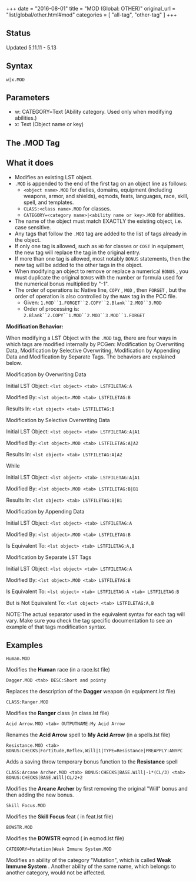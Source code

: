 +++
date = "2016-08-01"
title = "MOD (Global: OTHER)"
original_url = "list/global/other.html#mod"
categories = [ "all-tag", "other-tag" ]
+++

## Status

Updated 5.11.11 - 5.13

## Syntax

`w|x.MOD`

## Parameters

-   w: CATEGORY=Text (Ability category. Used only when
    modifying abilities.)
-   x: Text (Object name or key)



The .MOD Tag
------------

What it does
------------

-   Modifies an existing LST object.
-   `.MOD` is appended to the end of the first tag on an object line as
    follows:
    -   `<object name>.MOD` for dieties, domains, equipment (including
        weapons, armor, and shields), eqmods, feats, languages, race,
        skill, spell, and templates.
    -   `CLASS:<class name>.MOD` for classes.
    -   `CATEGORY=<category name>|<ability name or key>.MOD`
        for abilities.
-   The name of the object must match EXACTLY the existing object, i.e.
    case sensitive.
-   Any tags that follow the `.MOD` tag are added to the list of tags
    already in the object.
-   If only one tag is allowed, such as `HD` for classes or `COST` in
    equipment, the new tag will replace the tag in the original entry.
-   If more than one tag is allowed, most notably `BONUS` statements,
    then the new tag will be added to the other tags in the object.
-   When modifying an object to remove or replace a numerical `BONUS` ,
    you must duplicate the original `BONUS` with the number or formula
    used for the numerical bonus multiplied by "-1".
-   The order of operations is: Native line, `COPY` , `MOD` , then
    `FORGET` , but the order of operation is also controlled by the
    `RANK` tag in the PCC file.
    -   Given: `1.MOD``1.FORGET``2.COPY``2.Blank``2.MOD``3.MOD`
    -   Order of processing is:
        `2.Blank``2.COPY``1.MOD``2.MOD``3.MOD``1.FORGET`

<span id="modificationbehavior"></span> **Modification Behavior:**

When modifying a LST Object with the `.MOD` tag, there are four ways in
which tags are modified internally by PCGen: Modification by Overwriting
Data, Modification by Selective Overwriting, Modification by Appending
Data and Modification by Separate Tags. The behaviors are explained
below.

Modification by Overwriting Data

Initial LST Object: `<lst object> <tab> LSTFILETAG:A`

Modified By: `<lst object>.MOD <tab> LSTFILETAG:B`

Results In: `<lst object> <tab> LSTFILETAG:B`

Modification by Selective Overwriting Data

Initial LST Object: `<lst object> <tab> LSTFILETAG:A|A1`

Modified By: `<lst object>.MOD <tab> LSTFILETAG:A|A2`

Results In: `<lst object> <tab> LSTFILETAG:A|A2`

While

Initial LST Object: `<lst object> <tab> LSTFILETAG:A|A1`

Modified By: `<lst object>.MOD <tab> LSTFILETAG:B|B1`

Results In: `<lst object> <tab> LSTFILETAG:B|B1`

Modification by Appending Data

Initial LST Object: `<lst object> <tab> LSTFILETAG:A`

Modified By: `<lst object>.MOD <tab> LSTFILETAG:B`

Is Equivalent To: `<lst object> <tab> LSTFILETAG:A,B`

Modification by Separate LST Tags

Initial LST Object: `<lst object> <tab> LSTFILETAG:A`

Modified By: `<lst object>.MOD <tab> LSTFILETAG:B`

Is Equivalent To: `<lst object> <tab> LSTFILETAG:A <tab> LSTFILETAG:B`

But is Not Equivalent To: `<lst object> <tab> LSTFILETAG:A,B`

NOTE:The actual separator used in the equivalent syntax for each tag
will vary. Make sure you check the tag specific documentation to see an
example of that tags modification syntax.

Examples
--------

`Human.MOD`

Modifies the **Human** race (in a <span class="lstfile"> race.lst
</span> file)

`Dagger.MOD <tab> DESC:Short and pointy`

Replaces the description of the **Dagger** weapon (in <span
class="lstfile"> equipment.lst </span> file)

`CLASS:Ranger.MOD`

Modifies the **Ranger** class (in <span class="lstfile"> class.lst
</span> file)

`Acid Arrow.MOD <tab> OUTPUTNAME:My Acid Arrow`

Renames the **Acid Arrow** spell to **My Acid Arrow** (in a spells.lst
file)

`Resistance.MOD <tab> BONUS:CHECKS|Fortitude,Reflex,Will|1|TYPE=Resistance|PREAPPLY:ANYPC`

Adds a saving throw temporary bonus function to the **Resistance** spell

`CLASS:Arcane Archer.MOD <tab> BONUS:CHECKS|BASE.Will|-1*(CL/3) <tab> BONUS:CHECKS|BASE.Will|CL/2+2`

Modifies the **Arcane Archer** by first removing the original "Will"
bonus and then adding the new bonus.

`Skill Focus.MOD`

Modifies the **Skill Focus** feat ( <span class="lstfile"> in feat.lst
</span> file)

`BOWSTR.MOD`

Modifies the **BOWSTR** eqmod ( <span class="lstfile"> in eqmod.lst
</span> file)

`CATEGORY=Mutation|Weak Immune System.MOD`

Modifies an ability of the category "Mutation", which is called **Weak
Immune System** . Another ability of the same name, which belongs to
another category, would not be affected.

